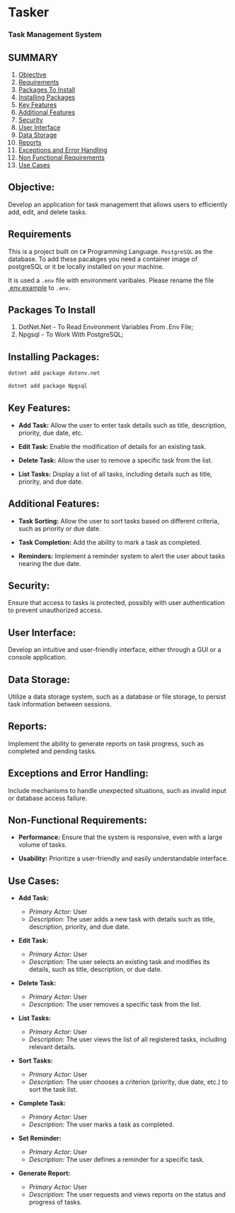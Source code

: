 # Tasker
### Task Management System

## SUMMARY

1. [Objective](#objective)
2. [Requirements](#requirements)
3. [Packages To Install](#packages-to-install)
4. [Installing Packages](#installing-packages)
5. [Key Features](#key-features)
6. [Additional Features](#additional-features)
7. [Security](#security)
8. [User Interface](#user-interface)
9. [Data Storage](#data-storage)
10. [Reports](#reports)
11. [Exceptions and Error Handling](#exceptions-and-error-handling)
12. [Non Functional Requirements](#non-functional-requirements)
13. [Use Cases](#use-cases)

## **Objective:**
Develop an application for task management that allows users to efficiently add, edit, and delete tasks.

## **Requirements**
This is a project built on `C#` Programming Language. `PostgreSQL` as the database. To add these pacakges you need a container image of postgreSQL or it be locally installed on your machine.

It is used a `.env` file with environment varibales. Please rename the file [.env.example](.env.example) to `.env`.

## **Packages To Install**
  1. DotNet.Net - To Read Environment Variables From .Env File;
  2. Npgsql - To Work With PostgreSQL;

## Installing Packages:
```bash
dotnet add package dotenv.net
```

```bash
dotnet add package Npgsql
```

## **Key Features:**
- **Add Task:**
  Allow the user to enter task details such as title, description, priority, due date, etc.
  
- **Edit Task:**
  Enable the modification of details for an existing task.
  
- **Delete Task:**
  Allow the user to remove a specific task from the list.
  
- **List Tasks:**
  Display a list of all tasks, including details such as title, priority, and due date.

## **Additional Features:**
- **Task Sorting:**
  Allow the user to sort tasks based on different criteria, such as priority or due date.
  
- **Task Completion:**
  Add the ability to mark a task as completed.
  
- **Reminders:**
  Implement a reminder system to alert the user about tasks nearing the due date.

## **Security:**
Ensure that access to tasks is protected, possibly with user authentication to prevent unauthorized access.

## **User Interface:**
Develop an intuitive and user-friendly interface, either through a GUI or a console application.

## **Data Storage:**
Utilize a data storage system, such as a database or file storage, to persist task information between sessions.

## **Reports:**
Implement the ability to generate reports on task progress, such as completed and pending tasks.

## **Exceptions and Error Handling:**
Include mechanisms to handle unexpected situations, such as invalid input or database access failure.

## **Non-Functional Requirements:**
- **Performance:**
  Ensure that the system is responsive, even with a large volume of tasks.
  
- **Usability:**
  Prioritize a user-friendly and easily understandable interface.

## **Use Cases:**
- **Add Task:**
  - *Primary Actor:* User
  - *Description:* The user adds a new task with details such as title, description, priority, and due date.
  
- **Edit Task:**
  - *Primary Actor:* User
  - *Description:* The user selects an existing task and modifies its details, such as title, description, or due date.
  
- **Delete Task:**
  - *Primary Actor:* User
  - *Description:* The user removes a specific task from the list.
  
- **List Tasks:**
  - *Primary Actor:* User
  - *Description:* The user views the list of all registered tasks, including relevant details.
  
- **Sort Tasks:**
  - *Primary Actor:* User
  - *Description:* The user chooses a criterion (priority, due date, etc.) to sort the task list.
  
- **Complete Task:**
  - *Primary Actor:* User
  - *Description:* The user marks a task as completed.
  
- **Set Reminder:**
  - *Primary Actor:* User
  - *Description:* The user defines a reminder for a specific task.
  
- **Generate Report:**
  - *Primary Actor:* User
  - *Description:* The user requests and views reports on the status and progress of tasks.
